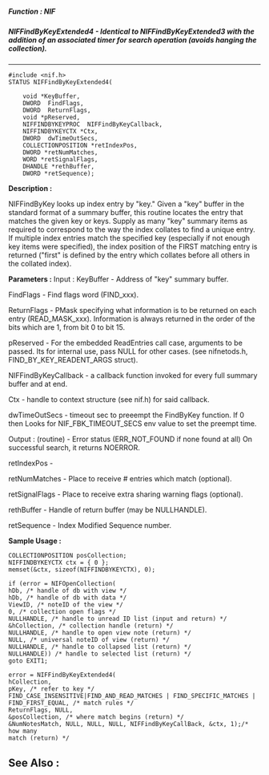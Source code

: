 ##### Function : NIF
##### NIFFindByKeyExtended4 - Identical to NIFFindByKeyExtended3 with the addition of an associated timer for search operation (avoids hanging the collection).
---
```
#include <nif.h>
STATUS NIFFindByKeyExtended4(

	void *KeyBuffer,
	DWORD  FindFlags,
	DWORD  ReturnFlags,
	void *pReserved,
	NIFFINDBYKEYPROC  NIFFindByKeyCallback,
	NIFFINDBYKEYCTX *Ctx,
	DWORD  dwTimeOutSecs,
	COLLECTIONPOSITION *retIndexPos,
	DWORD *retNumMatches,
	WORD *retSignalFlags,
	DHANDLE *rethBuffer,
	DWORD *retSequence);
```
**Description :**

NIFFindByKey looks up index entry by "key." Given a "key" buffer in the 
standard format of a summary buffer, this routine locates the entry that 
matches the given key or keys. Supply as many "key" summary items as required 
to correspond to the way the index collates to find a unique entry.
If multiple index entries match the specified key (especially if not enough key 
items were specified), the index position of the FIRST matching entry is 
returned ("first" is defined by the entry which collates before all others in 
the collated index).

**Parameters :**
Input :
KeyBuffer  -  Address of "key" summary buffer.

FindFlags  -  Find flags word (FIND_xxx).

ReturnFlags  -  PMask specifying what information is to be returned on each entry
(READ_MASK_xxx).  Information is always returned in the
order of the bits which are 1, from bit 0 to bit 15.

pReserved  -  For the embedded ReadEntries call case, arguments to be passed. Its for internal use,
pass NULL for other cases. (see nifnetods.h, FIND_BY_KEY_READENT_ARGS struct).

NIFFindByKeyCallback  -  a callback function invoked for every full summary buffer 
and at end.

Ctx  -  handle to context structure (see nif.h) for said callback.

dwTimeOutSecs  -  timeout sec to preeempt the FindByKey function.
If 0 then Looks for NIF_FBK_TIMEOUT_SECS env value to set the preempt time.

Output :
(routine)  -  Error status (ERR_NOT_FOUND if none found at all)
On successful search, it returns NOERROR. 


retIndexPos  -  

retNumMatches  -  Place to receive # entries which match (optional).

retSignalFlags  -  Place to receive extra sharing warning flags (optional).

rethBuffer  -  Handle of return buffer (may be NULLHANDLE).

retSequence  -  Index Modified Sequence number.


**Sample Usage :**
```
COLLECTIONPOSITION posCollection;
NIFFINDBYKEYCTX ctx = { 0 };
memset(&ctx, sizeof(NIFFINDBYKEYCTX), 0);

if (error = NIFOpenCollection(
hDb, /* handle of db with view */
hDb, /* handle of db with data */
ViewID, /* noteID of the view */
0, /* collection open flags */
NULLHANDLE, /* handle to unread ID list (input and return) */
&hCollection, /* collection handle (return) */
NULLHANDLE, /* handle to open view note (return) */
NULL, /* universal noteID of view (return) */
NULLHANDLE, /* handle to collapsed list (return) */
NULLHANDLE)) /* handle to selected list (return) */
goto EXIT1;

error = NIFFindByKeyExtended4(
hCollection,
pKey, /* refer to key */
FIND_CASE_INSENSITIVE|FIND_AND_READ_MATCHES | FIND_SPECIFIC_MATCHES | 
FIND_FIRST_EQUAL, /* match rules */
ReturnFlags, NULL,
&posCollection, /* where match begins (return) */
&NumNotesMatch, NULL, NULL, NULL, NIFFindByKeyCallBack, &ctx, 1);/* how many 
match (return) */
```
**See Also :**
---
